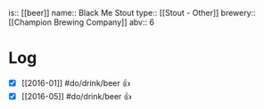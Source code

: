 is:: [[beer]]
name:: Black Me Stout
type:: [[Stout - Other]]
brewery:: [[Champion Brewing Company]]
abv:: 6

# Log
- [x] [[2016-01]] #do/drink/beer 👍
- [x] [[2016-05]] #do/drink/beer 👍
